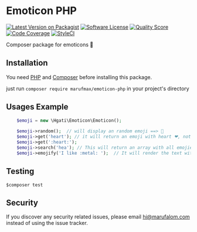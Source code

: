 # Emoticon PHP
[![Latest Version on Packagist](https://img.shields.io/packagist/v/marufmax/emoticon-php.svg?style=flat-square)](https://packagist.org/packages/marufmax/emoticon-php)
[![Software License](https://img.shields.io/badge/license-MIT-brightgreen.svg?style=flat-square)](readme.md)
[![Quality Score](https://img.shields.io/scrutinizer/quality/g/marufmax/emoticon-php.svg?style=flat-squar)](https://scrutinizer-ci.com/g/marufmax/emoticon-php)
[![Code Coverage](https://img.shields.io/scrutinizer/coverage/g/marufmax/emoticon-php?style=flat-square)](https://scrutinizer-ci.com/g/marufmax/emoticon-php)
[![StyleCI](https://styleci.io/repos/235276426/shield?branch=master)](https://styleci.io/repos/235276426)


Composer package for emoticons  :tada:

## Installation
You need [PHP](https://php.net) and [Composer](https://getcomposer.org/download/) before installing this package. 

just run `composer require marufmax/emoticon-php` in your project's directory

## Usages Example
 
```php
    $emoji = new \Hgati\Emoticon\Emoticon();
    
    $emoji->random();  // will display an random emoji ==> 🍕️ 
    $emoji->get('heart'); // it will return an emoji with heart ❤, note: this also support with colon 
    $emoji->get(':heart:');
    $emoji->search('hea'); // This will return an array with all emojies and key name matching with word `hea`
    $emoji->emojify('I like :metal: ');  // It will render the text with metal emoji
```

## Testing
```shell script
$composer test
```

## Security
If you discover any security related issues, please email hi@marufalom.com instead of using the issue tracker.











